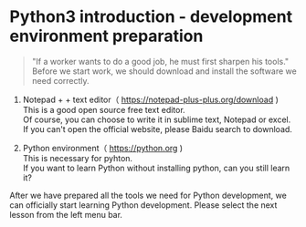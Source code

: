 # Python3 introduction - development environment preparation
> "If a worker wants to do a good job, he must first sharpen his tools." Before we start work, we should download and install the software we need correctly.
1. Notepad + + text editor（ https://notepad-plus-plus.org/download  )  
This is a good open source free text editor.  
Of course, you can choose to write it in sublime text, Notepad or excel.  
If you can't open the official website, please Baidu search to download.  

2. Python environment（ https://python.org  )  
This is necessary for pyhton.  
If you want to learn Python without installing python, can you still learn it?  

After we have prepared all the tools we need for Python development, we can officially start learning Python development. Please select the next lesson from the left menu bar.